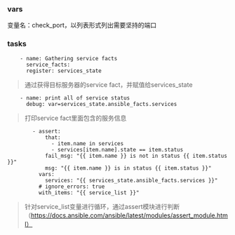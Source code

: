 ### vars
变量名：check_port，以列表形式列出需要坚持的端口
### tasks
```
    - name: Gathering service facts
      service_facts:
      register: services_state
```

> 通过获得目标服务器的service fact，并赋值给services_state

```
    - name: print all of service status
      debug: var=services_state.ansible_facts.services
```

> 打印service fact里面包含的服务信息

```
        - assert: 
            that:
              - item.name in services
              - services[item.name].state == item.status
            fail_msg: "{{ item.name }} is not in status {{ item.status }}" 
            msg: "{{ item.name }} is in status {{ item.status }}" 
          vars:
            services: "{{ services_state.ansible_facts.services }}"
          # ignore_errors: true
          with_items: "{{ service_list }}"
```
> 针对service_list变量进行循环，通过assert模块进行判断（https://docs.ansible.com/ansible/latest/modules/assert_module.html）
